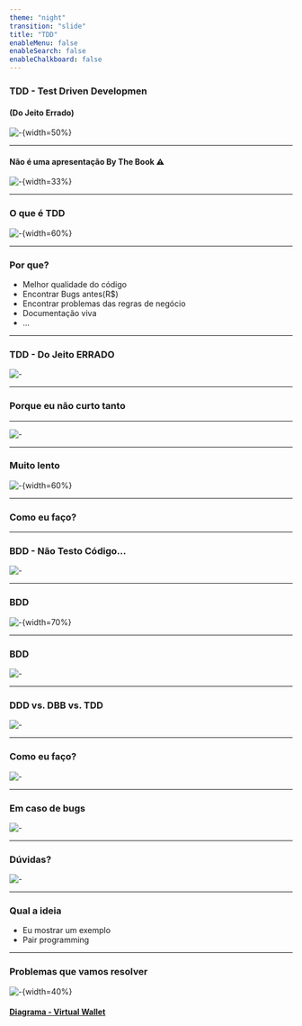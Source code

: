 ```yaml
---
theme: "night"
transition: "slide"
title: "TDD"
enableMenu: false
enableSearch: false
enableChalkboard: false
---
```


### TDD - Test Driven Developmen

#### (Do Jeito Errado)

![-](./Images/tdd-no.png){width=50%}

---

#### Não é uma apresentação By The Book ⚠️

![-](./Images/ByTheBook.png){width=33%}

---

### O que é TDD

![-](https://www.xeridia.com/wp-content/uploads/drupal-files/contenidos/blog/test-driven-development.png){width=60%}

---

### Por que?

- Melhor qualidade do código
- Encontrar Bugs antes(R$)
- Encontrar problemas das regras de negócio
- Documentação viva
- ...

---

### TDD - Do Jeito ERRADO

![-](https://compras.wiki.ufsc.br/images/3/30/Question.png)

---

### Porque eu não curto tanto

---

![-](./Images/BabySteps.png)

---

### Muito lento

![-](https://www.xeridia.com/wp-content/uploads/drupal-files/contenidos/blog/test-driven-development.png){width=60%}

---

### Como eu faço?

---

### BDD - Não Testo Código...

![-](https://miro.medium.com/max/581/1*V3CyC87v-5oj6icmWeu-fg.jpeg)

---

### BDD

![-](https://www.testmanagement.com/wp-content/uploads/2019/05/g-w-t-v2.png){width=70%}

---

### BDD

![-](./Images/BDD.svg)

---

### DDD vs. DBB vs. TDD

![-](https://miro.medium.com/max/1200/0*muEmoCLZVAkAJRAt.png)

---

### Como eu faço?

![-](./Images/transacao.png)

---

### Em caso de bugs

![-](./Images/bug.png)

---

### Dúvidas?

![-](https://media4.giphy.com/media/xT5LMMhtMAD90mU8TK/giphy.gif?cid=ecf05e47r2nhkd0ep9dgqxblhvz1hmt5citrsxgpicj73u7q&rid=giphy.gif&ct=g)

---

### Qual a ideia

- Eu mostrar um exemplo
- Pair programming

---

### Problemas que vamos resolver

![-](https://badcryptopodcast.com/wp-content/uploads/2018/08/wallet.png){width=40%}

#### [Diagrama - Virtual Wallet](https://miro.com/app/board/uXjVOJUpVm0=/)
